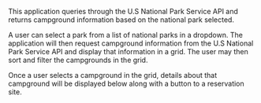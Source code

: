 This application queries through the U.S National Park Service API and returns campground information based on the national park selected.

A user can select a park from a list of national parks in a dropdown. The application will then request campground information from the U.S National Park Service API and display that information in a grid. The user may then sort and filter the campgrounds in the grid.

Once a user selects a campground in the grid, details about that campground will be displayed below along with a button to a reservation site.